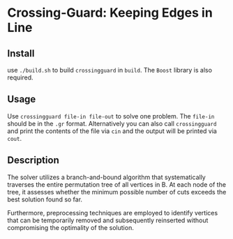# Crossing-Guard: Keeping Edges in Line

## Install
use `./build.sh` to build `crossingguard` in `build`. The `Boost` library is also required.

## Usage
Use `crossingguard file-in file-out` to solve one problem. The `file-in` should be in the `.gr` format.
Alternatively you can also call `crossingguard` and print the contents of the file via `cin` and the output will be printed via `cout`.

## Description
The solver utilizes a branch-and-bound algorithm that systematically traverses the entire permutation tree of all vertices in B. At each node of the tree, it assesses whether the minimum possible number of cuts exceeds the best solution found so far.

Furthermore, preprocessing techniques are employed to identify vertices that can be temporarily removed and subsequently reinserted without compromising the optimality of the solution.
